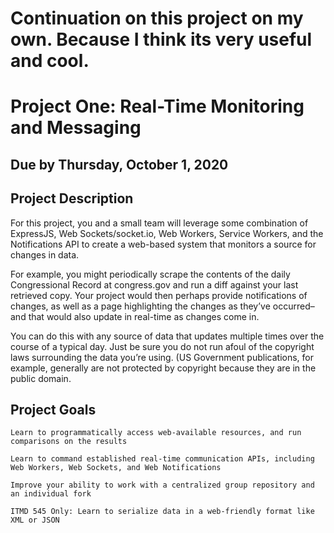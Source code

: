 # Continuation on this project on my own. Because I think its very useful and cool.




# Project One: Real-Time Monitoring and Messaging

## Due by Thursday, October 1, 2020

## Project Description

For this project, you and a small team will leverage some combination of ExpressJS, Web Sockets/socket.io, Web Workers, Service Workers, and the Notifications API to create a web-based system that monitors a source for changes in data.

For example, you might periodically scrape the contents of the daily Congressional Record at congress.gov and run a diff against your last retrieved copy. Your project would then perhaps provide notifications of changes, as well as a page highlighting the changes as they’ve occurred–and that would also update in real-time as changes come in.

You can do this with any source of data that updates multiple times over the course of a typical day. Just be sure you do not run afoul of the copyright laws surrounding the data you’re using. (US Government publications, for example, generally are not protected by copyright because they are in the public domain.

## Project Goals

    Learn to programmatically access web-available resources, and run comparisons on the results

    Learn to command established real-time communication APIs, including Web Workers, Web Sockets, and Web Notifications

    Improve your ability to work with a centralized group repository and an individual fork

    ITMD 545 Only: Learn to serialize data in a web-friendly format like XML or JSON
